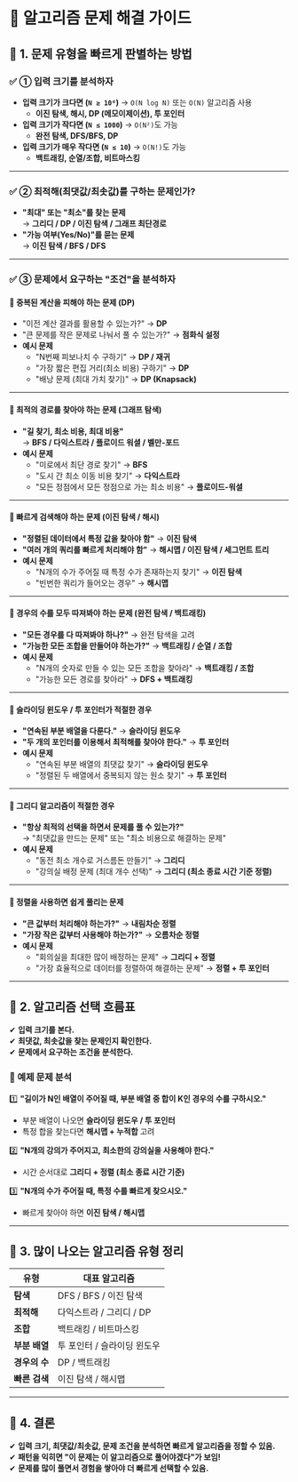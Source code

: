 # 📝 알고리즘 문제 해결 가이드

## 📌 1. 문제 유형을 빠르게 판별하는 방법

### ✅ ① 입력 크기를 분석하자
- **입력 크기가 크다면 (`N ≥ 10⁶`)** → `O(N log N)` 또는 `O(N)` 알고리즘 사용
    - **이진 탐색, 해시, DP (메모이제이션), 투 포인터**
- **입력 크기가 작다면 (`N ≤ 1000`)** → `O(N²)`도 가능
    - **완전 탐색, DFS/BFS, DP**
- **입력 크기가 매우 작다면 (`N ≤ 10`)** → `O(N!)`도 가능
    - **백트래킹, 순열/조합, 비트마스킹**

---

### ✅ ② 최적해(최댓값/최솟값)를 구하는 문제인가?
- **"최대" 또는 "최소"를 찾는 문제**  
  → **그리디 / DP / 이진 탐색 / 그래프 최단경로**
- **"가능 여부(Yes/No)"를 묻는 문제**  
  → **이진 탐색 / BFS / DFS**

---

### ✅ ③ 문제에서 요구하는 "조건"을 분석하자
#### 🔹 **중복된 계산을 피해야 하는 문제 (DP)**
- "이전 계산 결과를 활용할 수 있는가?" → **DP**
- "큰 문제를 작은 문제로 나눠서 풀 수 있는가?" → **점화식 설정**
- **예시 문제**
    - "N번째 피보나치 수 구하기" → **DP / 재귀**
    - "가장 짧은 편집 거리(최소 비용) 구하기" → **DP**
    - "배낭 문제 (최대 가치 찾기)" → **DP (Knapsack)**

---

#### 🔹 **최적의 경로를 찾아야 하는 문제 (그래프 탐색)**
- **"길 찾기, 최소 비용, 최대 비용"**  
  → **BFS / 다익스트라 / 플로이드 워셜 / 벨만-포드**
- **예시 문제**
    - "미로에서 최단 경로 찾기" → **BFS**
    - "도시 간 최소 이동 비용 찾기" → **다익스트라**
    - "모든 정점에서 모든 정점으로 가는 최소 비용" → **플로이드-워셜**

---

#### 🔹 **빠르게 검색해야 하는 문제 (이진 탐색 / 해시)**
- **"정렬된 데이터에서 특정 값을 찾아야 함"** → **이진 탐색**
- **"여러 개의 쿼리를 빠르게 처리해야 함"** → **해시맵 / 이진 탐색 / 세그먼트 트리**
- **예시 문제**
    - "N개의 수가 주어질 때 특정 수가 존재하는지 찾기" → **이진 탐색**
    - "빈번한 쿼리가 들어오는 경우" → **해시맵**

---

#### 🔹 **경우의 수를 모두 따져봐야 하는 문제 (완전 탐색 / 백트래킹)**
- **"모든 경우를 다 따져봐야 하나?"** → 완전 탐색을 고려
- **"가능한 모든 조합을 만들어야 하는가?"** → **백트래킹 / 순열 / 조합**
- **예시 문제**
    - "N개의 숫자로 만들 수 있는 모든 조합을 찾아라" → **백트래킹 / 조합**
    - "가능한 모든 경로를 찾아라" → **DFS + 백트래킹**

---

#### 🔹 **슬라이딩 윈도우 / 투 포인터가 적절한 경우**
- **"연속된 부분 배열을 다룬다."** → **슬라이딩 윈도우**
- **"두 개의 포인터를 이용해서 최적해를 찾아야 한다."** → **투 포인터**
- **예시 문제**
    - "연속된 부분 배열의 최댓값 찾기" → **슬라이딩 윈도우**
    - "정렬된 두 배열에서 중복되지 않는 원소 찾기" → **투 포인터**

---

#### 🔹 **그리디 알고리즘이 적절한 경우**
- **"항상 최적의 선택을 하면서 문제를 풀 수 있는가?"**  
  → "최댓값을 만드는 문제" 또는 "최소 비용으로 해결하는 문제"
- **예시 문제**
    - "동전 최소 개수로 거스름돈 만들기" → **그리디**
    - "강의실 배정 문제 (최대 개수 선택)" → **그리디 (최소 종료 시간 기준 정렬)**

---

#### 🔹 **정렬을 사용하면 쉽게 풀리는 문제**
- **"큰 값부터 처리해야 하는가?"** → **내림차순 정렬**
- **"가장 작은 값부터 사용해야 하는가?"** → **오름차순 정렬**
- **예시 문제**
    - "회의실을 최대한 많이 배정하는 문제" → **그리디 + 정렬**
    - "가장 효율적으로 데이터를 정렬하여 해결하는 문제" → **정렬 + 투 포인터**

---

## 🚀 2. 알고리즘 선택 흐름표
✔ **입력 크기를 본다.**  
✔ **최댓값, 최솟값을 찾는 문제인지 확인한다.**  
✔ **문제에서 요구하는 조건을 분석한다.**

### 🔹 예제 문제 분석
1️⃣ **"길이가 N인 배열이 주어질 때, 부분 배열 중 합이 K인 경우의 수를 구하시오."**
- 부분 배열이 나오면 **슬라이딩 윈도우 / 투 포인터**
- 특정 합을 찾는다면 **해시맵 + 누적합** 고려

2️⃣ **"N개의 강의가 주어지고, 최소한의 강의실을 사용해야 한다."**
- 시간 순서대로 **그리디 + 정렬 (최소 종료 시간 기준)**

3️⃣ **"N개의 수가 주어질 때, 특정 수를 빠르게 찾으시오."**
- 빠르게 찾아야 하면 **이진 탐색 / 해시맵**

---

## 🚀 3. 많이 나오는 알고리즘 유형 정리
| 유형 | 대표 알고리즘 |
|------|-------------|
| **탐색** | DFS / BFS / 이진 탐색 |
| **최적해** | 다익스트라 / 그리디 / DP |
| **조합** | 백트래킹 / 비트마스킹 |
| **부분 배열** | 투 포인터 / 슬라이딩 윈도우 |
| **경우의 수** | DP / 백트래킹 |
| **빠른 검색** | 이진 탐색 / 해시맵 |

---

## 🚀 4. 결론
✔ **입력 크기, 최댓값/최솟값, 문제 조건을 분석하면 빠르게 알고리즘을 정할 수 있음.**  
✔ **패턴을 익히면 "이 문제는 이 알고리즘으로 풀어야겠다"가 보임!**  
✔ **문제를 많이 풀면서 경험을 쌓아야 더 빠르게 선택할 수 있음.**

